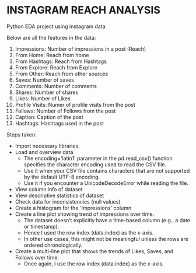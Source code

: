 # INSTAGRAM REACH ANALYSIS
Python EDA project using instagram data 

Below are all the features in the data:
1. Impressions: Number of impressions in a post (Reach)
2. From Home: Reach from home
3. From Hashtags: Reach from Hashtags
4. From Explore: Reach from Explore
5. From Other: Reach from other sources
6. Saves: Number of saves
7. Comments: Number of comments
8. Shares: Number of shares
9. Likes: Number of Likes
10. Profile Visits: Numer of profile visits from the post
11. Follows: Number of Follows from the post
12. Caption: Caption of the post
13. Hashtags: Hashtags used in the post

Steps taken:
- Import necessary libraries.
- Load and overview data
    - The encoding='latin1' parameter in the pd.read_csv() function specifies the character encoding used to read the CSV file.
    - Use it when your CSV file contains characters that are not supported by the default UTF-8 encoding.
    - Use it if you encounter a UnicodeDecodeError while reading the file.
- View column info of dataset
- View descriptive statistics of dataset
- Check data for inconsistencies (null values)
- Create a histogram for the 'Impressions' column
- Create a line plot showing trend of impressions over time.
    - The dataset doesn’t explicitly have a time-based column (e.g., a date or timestamp).
    - Hence I used the row index (data.index) as the x-axis.
    - In other use cases, this might not be meaningful unless the rows are ordered chronologically.
- Create a multi-line plot that shows the trends of Likes, Saves, and Follows over time.
    - Once again, I use the row index (data.index) as the x-axis.

